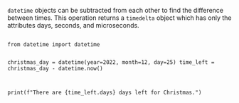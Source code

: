 `datetime` objects can be subtracted from each other to find the difference between times. This operation returns a `timedelta` object which has only the attributes days, seconds, and microseconds.

<codeblock language="python" type="lesson">
<code>
from datetime import datetime

christmas_day = datetime(year=2022, month=12, day=25)
time_left = christmas_day - datetime.now()

print(f"There are {time_left.days} days left for Christmas.")
</code>
</codeblock>